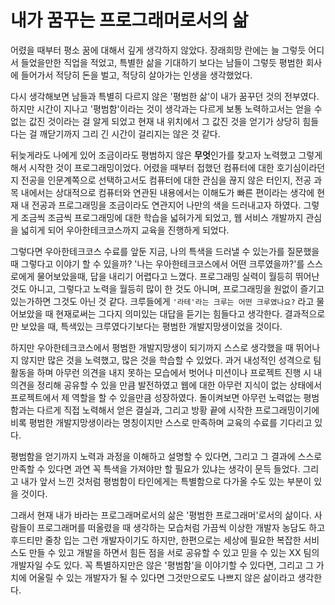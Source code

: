 # 내가 꿈꾸는 프로그래머로서의 삶

어렸을 때부터 평소 꿈에 대해서 깊게 생각하지 않았다. 장래희망 란에는 늘 그렇듯 어디서 들었을만한 직업을 적었고, 특별한 삶을 기대하기 보다는 남들이 그렇듯 평범한 회사에 들어가서 적당히 돈을 벌고, 적당히 살아가는 인생을 생각했었다.

 다시 생각해보면 남들과 특별히 다르지 않은 '평범한 삶'이 내가 꿈꾸던 것의 전부였다. 하지만 시간이 지나고 '평범함'이라는 것이 생각과는 다르게 보통 노력하고서는 얻을 수 없는 값진 것이라는 걸 알게 되었고 현재 내 위치에서 그 값진 것을 얻기가 상당히 힘들다는 걸 깨닫기까지 그리 긴 시간이 걸리지는 않은 것 같다.

 뒤늦게라도 나에게 있어 조금이라도 평범하지 않은 **무엇**인가를 찾고자 노력했고 그렇게해서 시작한 것이 프로그래밍이었다. 어렸을 때부터 접했던 컴퓨터에 대한 호기심이라던지 전공을 인문계쪽으로 선택하고서도 컴퓨터에 대한 관심을 끊지 않은 터인지, 전공 과목 내에서는 상대적으로 컴퓨터와 연관된 내용에서는 이해도가 빠른 편이라는 생각에 현재 내 전공과 프로그래밍을 조금이라도 연관지어 나만의 색을 드러내고자 하였다. 그렇게 조금씩 조금씩 프로그래밍에 대한 학습을 넓혀가게 되었고, 웹 서비스 개발까지 관심을 넓히게 되어 우아한테크코스까지 교육을 진행하게 되었다.

 그렇다면 우아한테크코스 수료를 앞둔 지금, 나의 특색을 드러낼 수 있는가를 질문했을 때 그렇다고 이야기 할 수 있을까? '나는 우아한테크코스에서 어떤 크루였을까?'를 스스로에게 물어보았을때, 답을 내리기 어렵다고 느꼈다. 프로그래밍 실력이 월등히 뛰어난 것도 아니고, 그렇다고 노력을 월등히 많이 한 것도 아니며, 프로그래밍을 원없이 즐기고 있는가하면 그것도 아닌 것 같다. 크루들에게 `'라테'라는 크루는 어떤 크루였나요?` 라고 물어보았을 때 현재로써는 그다지 의미있는 대답을 듣기는 힘들다고 생각한다. 결과적으로만 보았을 때, 특색있는 크루였다기보다는 평범한 개발지망생이었을 것이다.

 하지만 우아한테크코스에서 평범한 개발지망생이 되기까지 스스로 생각했을 때 뛰어나지 않지만 많은 것을 노력했고, 많은 것을 학습할 수 있었다. 과거 내성적인 성격으로 팀 활동을 하며 아무런 의견을 내지 못하는 모습에서 벗어나 미션이나 프로젝트 진행 시 내 의견을 정리해 공유할 수 있을 만큼 발전하였고 웹에 대한 아무런 지식이 없는 상태에서 프로젝트에서 제 역할을 할 수 있을만큼 성장하였다. 돌이켜보면 아무런 노력없는 평범함과는 다르게 직접 노력해서 얻은 결실과, 그리고 방황 끝에 시작한 프로그래밍이기에 비록 평범한 개발지망생이라는 명칭이지만 스스로 만족하며 교육의 수료를 기다리고 있다.

 평범함을 얻기까지 노력과 과정을 이해하고 설명할 수 있다면, 그리고 그 결과에 스스로 만족할 수 있다면 과연 꼭 특색을 가져야만 할 필요가 있냐는 생각이 문득 들었다. 그리고 내가 앞서 느낀 것처럼 평범함이 타인에게는 특별함으로 다가올 수도 있는 부분이 있을 것이다.

 그래서 현재 내가 바라는 프로그래머로서의 삶은 '평범한 프로그래머'로서의 삶이다. 사람들이 프로그래머를 떠올렸을 때 생각하는 모습처럼 가끔씩 이상한 개발자 농담도 하고 후드티만 줄창 입는 그런 개발자이기도 하지만, 한편으로는 세상에 필요한 복잡한 서비스도 만들 수 있고 개발을 하면서 힘든 점을 서로 공유할 수 있고 믿을 수 있는 XX 팀의 개발자일 수도 있다. 꼭 특별하지만은 않은 '평범함'을 이야기할 수 있다면, 그리고 그 가치에 어울릴 수 있는 개발자가 될 수 있다면 그것만으로도 나쁘지 않은 삶이라고 생각한다.

